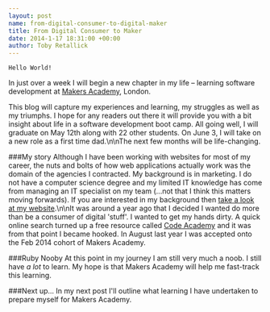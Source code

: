 ```yaml
---
layout: post
name: from-digital-consumer-to-digital-maker
title: From Digital Consumer to Maker
date: 2014-1-17 18:31:00 +00:00
author: Toby Retallick
---
```


`Hello World!`

In just over a week I will begin a new chapter in my life – learning software development at [Makers Academy](http://www.makersacademy.com), London.

This blog will capture my experiences and learning, my struggles as well as my triumphs. I hope for any readers out there it will provide you with a bit insight about life in a software development boot camp. All going well, I will graduate on May 12th along with 22 other students. On June 3, I will take on a new role as a first time dad.\n\nThe next few months will be life-changing.

###My story
Although I have been working with websites for most of my career, the nuts and bolts of how web applications actually work was the domain of the agencies I contracted. My background is in marketing. I do not have a computer science degree and my limited IT knowledge has come from managing an IT specialist on my team (...not that I think this matters moving forwards). If you are interested in my background then [take a look at my website](http://http://tobyr.herokuapp.com/).\n\nIt was around a year ago that I decided I wanted do more than be a consumer of digital 'stuff'. I wanted to get my hands dirty. A quick online search turned up a free resource called [Code Academy](http://www.codeacademy.com) and it was from that point I became hooked. In August last year I was accepted onto the Feb 2014 cohort of Makers Academy.

###Ruby Nooby
At this point in my journey I am still very much a noob. I still have *a lot* to learn. My hope is that Makers Academy will help me fast-track this learning. 

###Next up...
In my next post I'll outline what learning I have undertaken to prepare myself for Makers Academy.